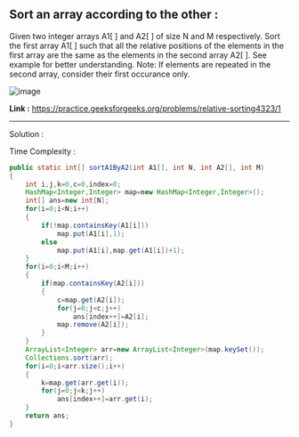 ## Sort an array according to the other :

Given two integer arrays A1[ ] and A2[ ] of size N and M respectively. Sort the first array A1[ ] such that all the relative positions of the elements in the first array are the same as the elements in the second array A2[ ].
See example for better understanding.
Note: If elements are repeated in the second array, consider their first occurance only.

![image](https://user-images.githubusercontent.com/23376002/159883694-ed61e906-3507-4024-bb96-261dd2d4a02a.png)


**Link :** https://practice.geeksforgeeks.org/problems/relative-sorting4323/1


-------------------------------------------------------------------------------------------------------------------------------------------------


Solution :

Time Complexity :


```java
public static int[] sortA1ByA2(int A1[], int N, int A2[], int M)
{
    int i,j,k=0,c=0,index=0;
    HashMap<Integer,Integer> map=new HashMap<Integer,Integer>();
    int[] ans=new int[N];
    for(i=0;i<N;i++)
    {
        if(!map.containsKey(A1[i]))
            map.put(A1[i],1);
        else
            map.put(A1[i],map.get(A1[i])+1);
    }
    for(i=0;i<M;i++)
    {
        if(map.containsKey(A2[i]))
        {
            c=map.get(A2[i]);
            for(j=0;j<c;j++)
                ans[index++]=A2[i];
            map.remove(A2[i]);
        }
    }
    ArrayList<Integer> arr=new ArrayList<Integer>(map.keySet());
    Collections.sort(arr);
    for(i=0;i<arr.size();i++)
    {
        k=map.get(arr.get(i));
        for(j=0;j<k;j++)
            ans[index++]=arr.get(i);
    }
    return ans;
}
```




